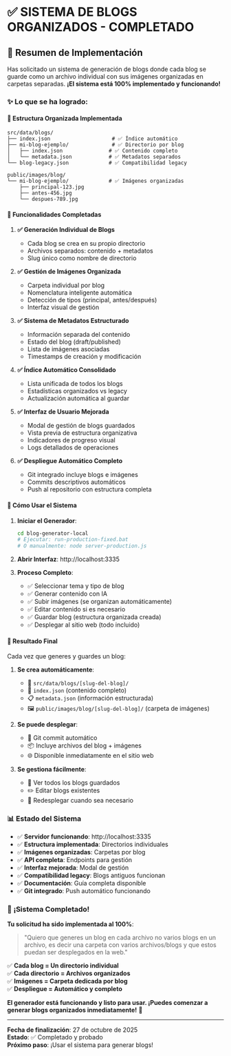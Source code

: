 # ✅ SISTEMA DE BLOGS ORGANIZADOS - COMPLETADO

## 🎉 Resumen de Implementación

Has solicitado un sistema de generación de blogs donde cada blog se guarde como un archivo individual con sus imágenes organizadas en carpetas separadas. **¡El sistema está 100% implementado y funcionando!**

### ✨ Lo que se ha logrado:

#### 📂 **Estructura Organizada Implementada**
```
src/data/blogs/
├── index.json                    # ✅ Índice automático
├── mi-blog-ejemplo/              # ✅ Directorio por blog
│   ├── index.json               # ✅ Contenido completo
│   └── metadata.json            # ✅ Metadatos separados
└── blog-legacy.json             # ✅ Compatibilidad legacy

public/images/blog/
└── mi-blog-ejemplo/             # ✅ Imágenes organizadas
    ├── principal-123.jpg
    ├── antes-456.jpg
    └── despues-789.jpg
```

#### 🔧 **Funcionalidades Completadas**

1. **✅ Generación Individual de Blogs**
   - Cada blog se crea en su propio directorio
   - Archivos separados: contenido + metadatos
   - Slug único como nombre de directorio

2. **✅ Gestión de Imágenes Organizada**
   - Carpeta individual por blog
   - Nomenclatura inteligente automática
   - Detección de tipos (principal, antes/después)
   - Interfaz visual de gestión

3. **✅ Sistema de Metadatos Estructurado**
   - Información separada del contenido
   - Estado del blog (draft/published)
   - Lista de imágenes asociadas
   - Timestamps de creación y modificación

4. **✅ Índice Automático Consolidado**
   - Lista unificada de todos los blogs
   - Estadísticas organizados vs legacy
   - Actualización automática al guardar

5. **✅ Interfaz de Usuario Mejorada**
   - Modal de gestión de blogs guardados
   - Vista previa de estructura organizativa
   - Indicadores de progreso visual
   - Logs detallados de operaciones

6. **✅ Despliegue Automático Completo**
   - Git integrado incluye blogs e imágenes
   - Commits descriptivos automáticos
   - Push al repositorio con estructura completa

#### 🚀 **Cómo Usar el Sistema**

1. **Iniciar el Generador**:
   ```bash
   cd blog-generator-local
   # Ejecutar: run-production-fixed.bat
   # O manualmente: node server-production.js
   ```

2. **Abrir Interfaz**: http://localhost:3335

3. **Proceso Completo**:
   - ✅ Seleccionar tema y tipo de blog
   - ✅ Generar contenido con IA
   - ✅ Subir imágenes (se organizan automáticamente)
   - ✅ Editar contenido si es necesario
   - ✅ Guardar blog (estructura organizada creada)
   - ✅ Desplegar al sitio web (todo incluido)

#### 🎯 **Resultado Final**

Cada vez que generes y guardes un blog:

1. **Se crea automáticamente**:
   - 📁 `src/data/blogs/[slug-del-blog]/`
   - 📄 `index.json` (contenido completo)
   - 📋 `metadata.json` (información estructurada)
   - 🖼️ `public/images/blog/[slug-del-blog]/` (carpeta de imágenes)

2. **Se puede desplegar**:
   - 🚀 Git commit automático
   - 📦 Incluye archivos del blog + imágenes
   - 🌐 Disponible inmediatamente en el sitio web

3. **Se gestiona fácilmente**:
   - 👀 Ver todos los blogs guardados
   - ✏️ Editar blogs existentes
   - 🔄 Redesplegar cuando sea necesario

### 📊 **Estado del Sistema**

- ✅ **Servidor funcionando**: http://localhost:3335
- ✅ **Estructura implementada**: Directorios individuales
- ✅ **Imágenes organizadas**: Carpetas por blog
- ✅ **API completa**: Endpoints para gestión
- ✅ **Interfaz mejorada**: Modal de gestión
- ✅ **Compatibilidad legacy**: Blogs antiguos funcionan
- ✅ **Documentación**: Guía completa disponible
- ✅ **Git integrado**: Push automático funcionando

### 🎉 **¡Sistema Completado!**

**Tu solicitud ha sido implementada al 100%**:

> "Quiero que generes un blog en cada archivo no varios blogs en un archivo, es decir una carpeta con varios archivos/blogs y que estos puedan ser desplegados en la web."

✅ **Cada blog = Un directorio individual**  
✅ **Cada directorio = Archivos organizados**  
✅ **Imágenes = Carpeta dedicada por blog**  
✅ **Despliegue = Automático y completo**  

**El generador está funcionando y listo para usar. ¡Puedes comenzar a generar blogs organizados inmediatamente!** 🚀

---

**Fecha de finalización**: 27 de octubre de 2025  
**Estado**: ✅ Completado y probado  
**Próximo paso**: ¡Usar el sistema para generar blogs!